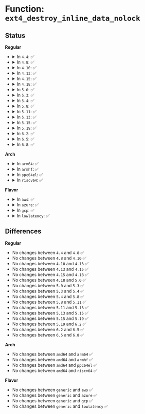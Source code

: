 # Function: <code>ext4_destroy_inline_data_nolock</code>

## Status
<b>Regular</b>
<ul>
<li>
<details>
<summary>In <code>4.4</code>: ✅</summary>

```c
int ext4_destroy_inline_data_nolock(handle_t *handle, struct inode *inode);
```

**Collision:** Unique Static

**Inline:** No

**Transformation:** False

**Instances:**

```
In fs/ext4/inline.c (ffffffff812df910)
Location: fs/ext4/inline.c:399
Inline: False
Direct callers:
  - fs/ext4/inline.c:ext4_convert_inline_data_nolock
  - fs/ext4/inline.c:ext4_try_to_write_inline_data
  - fs/ext4/inline.c:ext4_destroy_inline_data
```
**Symbols:**

```
ffffffff812df910-ffffffff812dfada: ext4_destroy_inline_data_nolock (STB_LOCAL)
```
</details>
</li>
<li>
<details>
<summary>In <code>4.8</code>: ✅</summary>

```c
int ext4_destroy_inline_data_nolock(handle_t *handle, struct inode *inode);
```

**Collision:** Unique Static

**Inline:** No

**Transformation:** False

**Instances:**

```
In fs/ext4/inline.c (ffffffff8130f5b0)
Location: fs/ext4/inline.c:399
Inline: False
Direct callers:
  - fs/ext4/inline.c:ext4_destroy_inline_data
  - fs/ext4/inline.c:ext4_convert_inline_data_nolock
  - fs/ext4/inline.c:ext4_try_to_write_inline_data
```
**Symbols:**

```
ffffffff8130f5b0-ffffffff8130f776: ext4_destroy_inline_data_nolock (STB_LOCAL)
```
</details>
</li>
<li>
<details>
<summary>In <code>4.10</code>: ✅</summary>

```c
int ext4_destroy_inline_data_nolock(handle_t *handle, struct inode *inode);
```

**Collision:** Unique Static

**Inline:** No

**Transformation:** False

**Instances:**

```
In fs/ext4/inline.c (ffffffff813253d0)
Location: fs/ext4/inline.c:405
Inline: False
Direct callers:
  - fs/ext4/inline.c:ext4_destroy_inline_data
  - fs/ext4/inline.c:ext4_convert_inline_data_nolock
  - fs/ext4/inline.c:ext4_try_to_write_inline_data
```
**Symbols:**

```
ffffffff813253d0-ffffffff8132559e: ext4_destroy_inline_data_nolock (STB_LOCAL)
```
</details>
</li>
<li>
<details>
<summary>In <code>4.13</code>: ✅</summary>

```c
int ext4_destroy_inline_data_nolock(handle_t *handle, struct inode *inode);
```

**Collision:** Unique Static

**Inline:** No

**Transformation:** False

**Instances:**

```
In fs/ext4/inline.c (ffffffff812f9450)
Location: fs/ext4/inline.c:408
Inline: False
Direct callers:
  - fs/ext4/inline.c:ext4_destroy_inline_data
  - fs/ext4/inline.c:ext4_convert_inline_data_nolock
  - fs/ext4/inline.c:ext4_try_to_write_inline_data
```
**Symbols:**

```
ffffffff812f9450-ffffffff812f961d: ext4_destroy_inline_data_nolock (STB_LOCAL)
```
</details>
</li>
<li>
<details>
<summary>In <code>4.15</code>: ✅</summary>

```c
int ext4_destroy_inline_data_nolock(handle_t *handle, struct inode *inode);
```

**Collision:** Unique Static

**Inline:** No

**Transformation:** False

**Instances:**

```
In fs/ext4/inline.c (ffffffff8131da90)
Location: fs/ext4/inline.c:404
Inline: False
Direct callers:
  - fs/ext4/inline.c:ext4_destroy_inline_data
  - fs/ext4/inline.c:ext4_convert_inline_data_nolock
  - fs/ext4/inline.c:ext4_try_to_write_inline_data
```
**Symbols:**

```
ffffffff8131da90-ffffffff8131dc55: ext4_destroy_inline_data_nolock (STB_LOCAL)
```
</details>
</li>
<li>
<details>
<summary>In <code>4.18</code>: ✅</summary>

```c
int ext4_destroy_inline_data_nolock(handle_t *handle, struct inode *inode);
```

**Collision:** Unique Static

**Inline:** No

**Transformation:** False

**Instances:**

```
In fs/ext4/inline.c (ffffffff8134ba40)
Location: fs/ext4/inline.c:403
Inline: False
Direct callers:
  - fs/ext4/inline.c:ext4_destroy_inline_data
  - fs/ext4/inline.c:ext4_convert_inline_data_nolock
  - fs/ext4/inline.c:ext4_try_to_write_inline_data
```
**Symbols:**

```
ffffffff8134ba40-ffffffff8134bc38: ext4_destroy_inline_data_nolock (STB_LOCAL)
```
</details>
</li>
<li>
<details>
<summary>In <code>5.0</code>: ✅</summary>

```c
int ext4_destroy_inline_data_nolock(handle_t *handle, struct inode *inode);
```

**Collision:** Unique Static

**Inline:** No

**Transformation:** False

**Instances:**

```
In fs/ext4/inline.c (ffffffff81363b80)
Location: fs/ext4/inline.c:403
Inline: False
Direct callers:
  - fs/ext4/inline.c:ext4_destroy_inline_data
  - fs/ext4/inline.c:ext4_convert_inline_data_nolock
  - fs/ext4/inline.c:ext4_try_to_write_inline_data
```
**Symbols:**

```
ffffffff81363b80-ffffffff81363d78: ext4_destroy_inline_data_nolock (STB_LOCAL)
```
</details>
</li>
<li>
<details>
<summary>In <code>5.3</code>: ✅</summary>

```c
int ext4_destroy_inline_data_nolock(handle_t *handle, struct inode *inode);
```

**Collision:** Unique Static

**Inline:** No

**Transformation:** False

**Instances:**

```
In fs/ext4/inline.c (ffffffff8138d180)
Location: fs/ext4/inline.c:403
Inline: False
Direct callers:
  - fs/ext4/inline.c:ext4_destroy_inline_data
  - fs/ext4/inline.c:ext4_convert_inline_data_nolock
  - fs/ext4/inline.c:ext4_convert_inline_data_to_extent
```
**Symbols:**

```
ffffffff8138d180-ffffffff8138d379: ext4_destroy_inline_data_nolock (STB_LOCAL)
```
</details>
</li>
<li>
<details>
<summary>In <code>5.4</code>: ✅</summary>

```c
int ext4_destroy_inline_data_nolock(handle_t *handle, struct inode *inode);
```

**Collision:** Unique Static

**Inline:** No

**Transformation:** False

**Instances:**

```
In fs/ext4/inline.c (ffffffff813a5be0)
Location: fs/ext4/inline.c:403
Inline: False
Direct callers:
  - fs/ext4/inline.c:ext4_destroy_inline_data
  - fs/ext4/inline.c:ext4_convert_inline_data_nolock
  - fs/ext4/inline.c:ext4_convert_inline_data_to_extent
```
**Symbols:**

```
ffffffff813a5be0-ffffffff813a5dd9: ext4_destroy_inline_data_nolock (STB_LOCAL)
```
</details>
</li>
<li>
<details>
<summary>In <code>5.8</code>: ✅</summary>

```c
int ext4_destroy_inline_data_nolock(handle_t *handle, struct inode *inode);
```

**Collision:** Unique Static

**Inline:** No

**Transformation:** False

**Instances:**

```
In fs/ext4/inline.c (ffffffff813f2170)
Location: fs/ext4/inline.c:403
Inline: False
Direct callers:
  - fs/ext4/inline.c:ext4_destroy_inline_data
  - fs/ext4/inline.c:ext4_convert_inline_data_nolock
  - fs/ext4/inline.c:ext4_convert_inline_data_to_extent
```
**Symbols:**

```
ffffffff813f2170-ffffffff813f2369: ext4_destroy_inline_data_nolock (STB_LOCAL)
```
</details>
</li>
<li>
<details>
<summary>In <code>5.11</code>: ✅</summary>

```c
int ext4_destroy_inline_data_nolock(handle_t *handle, struct inode *inode);
```

**Collision:** Unique Static

**Inline:** No

**Transformation:** False

**Instances:**

```
In fs/ext4/inline.c (ffffffff814048c0)
Location: fs/ext4/inline.c:403
Inline: False
Direct callers:
  - fs/ext4/inline.c:ext4_destroy_inline_data
  - fs/ext4/inline.c:ext4_convert_inline_data_nolock
  - fs/ext4/inline.c:ext4_convert_inline_data_to_extent
```
**Symbols:**

```
ffffffff814048c0-ffffffff81404ab9: ext4_destroy_inline_data_nolock (STB_LOCAL)
```
</details>
</li>
<li>
<details>
<summary>In <code>5.13</code>: ✅</summary>

```c
int ext4_destroy_inline_data_nolock(handle_t *handle, struct inode *inode);
```

**Collision:** Unique Static

**Inline:** No

**Transformation:** False

**Instances:**

```
In fs/ext4/inline.c (ffffffff8140ae80)
Location: fs/ext4/inline.c:403
Inline: False
Direct callers:
  - fs/ext4/inline.c:ext4_destroy_inline_data
  - fs/ext4/inline.c:ext4_convert_inline_data_nolock
  - fs/ext4/inline.c:ext4_convert_inline_data_to_extent
```
**Symbols:**

```
ffffffff8140ae80-ffffffff8140b079: ext4_destroy_inline_data_nolock (STB_LOCAL)
```
</details>
</li>
<li>
<details>
<summary>In <code>5.15</code>: ✅</summary>

```c
int ext4_destroy_inline_data_nolock(handle_t *handle, struct inode *inode);
```

**Collision:** Unique Static

**Inline:** No

**Transformation:** False

**Instances:**

```
In fs/ext4/inline.c (ffffffff8145dae0)
Location: fs/ext4/inline.c:406
Inline: False
Direct callers:
  - fs/ext4/inline.c:ext4_destroy_inline_data
  - fs/ext4/inline.c:ext4_convert_inline_data_nolock
  - fs/ext4/inline.c:ext4_convert_inline_data_to_extent
```
**Symbols:**

```
ffffffff8145dae0-ffffffff8145dce3: ext4_destroy_inline_data_nolock (STB_LOCAL)
```
</details>
</li>
<li>
<details>
<summary>In <code>5.19</code>: ✅</summary>

```c
int ext4_destroy_inline_data_nolock(handle_t *handle, struct inode *inode);
```

**Collision:** Unique Static

**Inline:** No

**Transformation:** False

**Instances:**

```
In fs/ext4/inline.c (ffffffff814db2e0)
Location: fs/ext4/inline.c:410
Inline: False
Direct callers:
  - fs/ext4/inline.c:ext4_destroy_inline_data
  - fs/ext4/inline.c:ext4_convert_inline_data_nolock
  - fs/ext4/inline.c:ext4_convert_inline_data_to_extent
```
**Symbols:**

```
ffffffff814db2e0-ffffffff814db4f6: ext4_destroy_inline_data_nolock (STB_LOCAL)
```
</details>
</li>
<li>
<details>
<summary>In <code>6.2</code>: ✅</summary>

```c
int ext4_destroy_inline_data_nolock(handle_t *handle, struct inode *inode);
```

**Collision:** Unique Static

**Inline:** No

**Transformation:** False

**Instances:**

```
In fs/ext4/inline.c (ffffffff81573f60)
Location: fs/ext4/inline.c:409
Inline: False
Direct callers:
  - fs/ext4/inline.c:ext4_destroy_inline_data
  - fs/ext4/inline.c:ext4_convert_inline_data_nolock
  - fs/ext4/inline.c:ext4_convert_inline_data_to_extent
```
**Symbols:**

```
ffffffff81573f60-ffffffff81574176: ext4_destroy_inline_data_nolock (STB_LOCAL)
```
</details>
</li>
<li>
<details>
<summary>In <code>6.5</code>: ✅</summary>

```c
int ext4_destroy_inline_data_nolock(handle_t *handle, struct inode *inode);
```

**Collision:** Unique Static

**Inline:** No

**Transformation:** False

**Instances:**

```
In fs/ext4/inline.c (ffffffff815abdb0)
Location: fs/ext4/inline.c:418
Inline: False
Direct callers:
  - fs/ext4/inline.c:ext4_destroy_inline_data
  - fs/ext4/inline.c:ext4_convert_inline_data_nolock
  - fs/ext4/inline.c:ext4_convert_inline_data_to_extent
```
**Symbols:**

```
ffffffff815abdb0-ffffffff815abfc6: ext4_destroy_inline_data_nolock (STB_LOCAL)
```
</details>
</li>
<li>
<details>
<summary>In <code>6.8</code>: ✅</summary>

```c
int ext4_destroy_inline_data_nolock(handle_t *handle, struct inode *inode);
```

**Collision:** Unique Static

**Inline:** No

**Transformation:** False

**Instances:**

```
In fs/ext4/inline.c (ffffffff815e4b50)
Location: fs/ext4/inline.c:418
Inline: False
Direct callers:
  - fs/ext4/inline.c:ext4_destroy_inline_data
  - fs/ext4/inline.c:ext4_convert_inline_data_nolock
  - fs/ext4/inline.c:ext4_convert_inline_data_to_extent
```
**Symbols:**

```
ffffffff815e4b50-ffffffff815e4d66: ext4_destroy_inline_data_nolock (STB_LOCAL)
```
</details>
</li>
</ul>
<b>Arch</b>
<ul>
<li>
<details>
<summary>In <code>arm64</code>: ✅</summary>

```c
int ext4_destroy_inline_data_nolock(handle_t *handle, struct inode *inode);
```

**Collision:** Unique Static

**Inline:** No

**Transformation:** False

**Instances:**

```
In fs/ext4/inline.c (ffff800010479440)
Location: fs/ext4/inline.c:403
Inline: False
Direct callers:
  - fs/ext4/inline.c:ext4_destroy_inline_data
  - fs/ext4/inline.c:ext4_destroy_inline_data
  - fs/ext4/inline.c:ext4_convert_inline_data_nolock
  - fs/ext4/inline.c:ext4_convert_inline_data_nolock
  - fs/ext4/inline.c:ext4_convert_inline_data_to_extent
```
**Symbols:**

```
ffff800010479440-ffff800010479688: ext4_destroy_inline_data_nolock (STB_LOCAL)
```
</details>
</li>
<li>
<details>
<summary>In <code>armhf</code>: ✅</summary>

```c
int ext4_destroy_inline_data_nolock(handle_t *handle, struct inode *inode);
```

**Collision:** Unique Static

**Inline:** No

**Transformation:** False

**Instances:**

```
In fs/ext4/inline.c (c063aa00)
Location: fs/ext4/inline.c:403
Inline: False
Direct callers:
  - fs/ext4/inline.c:ext4_destroy_inline_data
  - fs/ext4/inline.c:ext4_convert_inline_data_nolock
  - fs/ext4/inline.c:ext4_convert_inline_data_to_extent
```
**Symbols:**

```
c063aa00-c063ac04: ext4_destroy_inline_data_nolock (STB_LOCAL)
```
</details>
</li>
<li>
<details>
<summary>In <code>ppc64el</code>: ✅</summary>

```c
int ext4_destroy_inline_data_nolock(handle_t *handle, struct inode *inode);
```

**Collision:** Unique Static

**Inline:** No

**Transformation:** False

**Instances:**

```
In fs/ext4/inline.c (c00000000059b860)
Location: fs/ext4/inline.c:403
Inline: False
Direct callers:
  - fs/ext4/inline.c:ext4_destroy_inline_data
  - fs/ext4/inline.c:ext4_convert_inline_data_nolock
  - fs/ext4/inline.c:ext4_convert_inline_data_nolock
  - fs/ext4/inline.c:ext4_convert_inline_data_to_extent
```
**Symbols:**

```
c00000000059b860-c00000000059bb2c: ext4_destroy_inline_data_nolock (STB_LOCAL)
```
</details>
</li>
<li>
<details>
<summary>In <code>riscv64</code>: ✅</summary>

```c
int ext4_destroy_inline_data_nolock(handle_t *handle, struct inode *inode);
```

**Collision:** Unique Static

**Inline:** No

**Transformation:** False

**Instances:**

```
In fs/ext4/inline.c (ffffffe000303d4c)
Location: fs/ext4/inline.c:403
Inline: False
Direct callers:
  - fs/ext4/inline.c:ext4_destroy_inline_data
  - fs/ext4/inline.c:ext4_convert_inline_data_nolock
  - fs/ext4/inline.c:ext4_convert_inline_data_nolock
  - fs/ext4/inline.c:ext4_convert_inline_data_to_extent
```
**Symbols:**

```
ffffffe000303d4c-ffffffe000303efc: ext4_destroy_inline_data_nolock (STB_LOCAL)
```
</details>
</li>
</ul>
<b>Flavor</b>
<ul>
<li>
<details>
<summary>In <code>aws</code>: ✅</summary>

```c
int ext4_destroy_inline_data_nolock(handle_t *handle, struct inode *inode);
```

**Collision:** Unique Static

**Inline:** No

**Transformation:** False

**Instances:**

```
In fs/ext4/inline.c (ffffffff8139e1c0)
Location: fs/ext4/inline.c:403
Inline: False
Direct callers:
  - fs/ext4/inline.c:ext4_destroy_inline_data
  - fs/ext4/inline.c:ext4_convert_inline_data_nolock
  - fs/ext4/inline.c:ext4_convert_inline_data_to_extent
```
**Symbols:**

```
ffffffff8139e1c0-ffffffff8139e3b9: ext4_destroy_inline_data_nolock (STB_LOCAL)
```
</details>
</li>
<li>
<details>
<summary>In <code>azure</code>: ✅</summary>

```c
int ext4_destroy_inline_data_nolock(handle_t *handle, struct inode *inode);
```

**Collision:** Unique Static

**Inline:** No

**Transformation:** False

**Instances:**

```
In fs/ext4/inline.c (ffffffff8138ec50)
Location: fs/ext4/inline.c:403
Inline: False
Direct callers:
  - fs/ext4/inline.c:ext4_destroy_inline_data
  - fs/ext4/inline.c:ext4_convert_inline_data_nolock
  - fs/ext4/inline.c:ext4_convert_inline_data_to_extent
```
**Symbols:**

```
ffffffff8138ec50-ffffffff8138ee49: ext4_destroy_inline_data_nolock (STB_LOCAL)
```
</details>
</li>
<li>
<details>
<summary>In <code>gcp</code>: ✅</summary>

```c
int ext4_destroy_inline_data_nolock(handle_t *handle, struct inode *inode);
```

**Collision:** Unique Static

**Inline:** No

**Transformation:** False

**Instances:**

```
In fs/ext4/inline.c (ffffffff8139ba20)
Location: fs/ext4/inline.c:403
Inline: False
Direct callers:
  - fs/ext4/inline.c:ext4_destroy_inline_data
  - fs/ext4/inline.c:ext4_convert_inline_data_nolock
  - fs/ext4/inline.c:ext4_convert_inline_data_to_extent
```
**Symbols:**

```
ffffffff8139ba20-ffffffff8139bc19: ext4_destroy_inline_data_nolock (STB_LOCAL)
```
</details>
</li>
<li>
<details>
<summary>In <code>lowlatency</code>: ✅</summary>

```c
int ext4_destroy_inline_data_nolock(handle_t *handle, struct inode *inode);
```

**Collision:** Unique Static

**Inline:** No

**Transformation:** False

**Instances:**

```
In fs/ext4/inline.c (ffffffff813aff40)
Location: fs/ext4/inline.c:403
Inline: False
Direct callers:
  - fs/ext4/inline.c:ext4_destroy_inline_data
  - fs/ext4/inline.c:ext4_convert_inline_data_nolock
  - fs/ext4/inline.c:ext4_convert_inline_data_to_extent
```
**Symbols:**

```
ffffffff813aff40-ffffffff813b0139: ext4_destroy_inline_data_nolock (STB_LOCAL)
```
</details>
</li>
</ul>

## Differences
<b>Regular</b>
<ul>
<li>
No changes between <code>4.4</code> and <code>4.8</code> ✅
</li>
<li>
No changes between <code>4.8</code> and <code>4.10</code> ✅
</li>
<li>
No changes between <code>4.10</code> and <code>4.13</code> ✅
</li>
<li>
No changes between <code>4.13</code> and <code>4.15</code> ✅
</li>
<li>
No changes between <code>4.15</code> and <code>4.18</code> ✅
</li>
<li>
No changes between <code>4.18</code> and <code>5.0</code> ✅
</li>
<li>
No changes between <code>5.0</code> and <code>5.3</code> ✅
</li>
<li>
No changes between <code>5.3</code> and <code>5.4</code> ✅
</li>
<li>
No changes between <code>5.4</code> and <code>5.8</code> ✅
</li>
<li>
No changes between <code>5.8</code> and <code>5.11</code> ✅
</li>
<li>
No changes between <code>5.11</code> and <code>5.13</code> ✅
</li>
<li>
No changes between <code>5.13</code> and <code>5.15</code> ✅
</li>
<li>
No changes between <code>5.15</code> and <code>5.19</code> ✅
</li>
<li>
No changes between <code>5.19</code> and <code>6.2</code> ✅
</li>
<li>
No changes between <code>6.2</code> and <code>6.5</code> ✅
</li>
<li>
No changes between <code>6.5</code> and <code>6.8</code> ✅
</li>
</ul>
<b>Arch</b>
<ul>
<li>
No changes between <code>amd64</code> and <code>arm64</code> ✅
</li>
<li>
No changes between <code>amd64</code> and <code>armhf</code> ✅
</li>
<li>
No changes between <code>amd64</code> and <code>ppc64el</code> ✅
</li>
<li>
No changes between <code>amd64</code> and <code>riscv64</code> ✅
</li>
</ul>
<b>Flavor</b>
<ul>
<li>
No changes between <code>generic</code> and <code>aws</code> ✅
</li>
<li>
No changes between <code>generic</code> and <code>azure</code> ✅
</li>
<li>
No changes between <code>generic</code> and <code>gcp</code> ✅
</li>
<li>
No changes between <code>generic</code> and <code>lowlatency</code> ✅
</li>
</ul>
